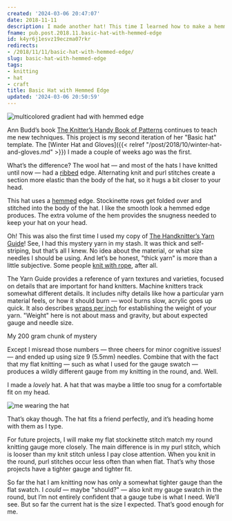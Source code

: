 ```yaml
---
created: '2024-03-06 20:47:07'
date: 2018-11-11
description: I made another hat! This time I learned how to make a hemmed edge.
fname: pub.post.2018.11.basic-hat-with-hemmed-edge
id: k4yr6j1esvz19eczma07rkr
redirects:
- /2018/11/11/basic-hat-with-hemmed-edge/
slug: basic-hat-with-hemmed-edge
tags:
- knitting
- hat
- craft
title: Basic Hat with Hemmed Edge
updated: '2024-03-06 20:50:59'
---
```


![multicolored gradient had with hemmed edge](assets/img/2018/cover-2018-11-11.jpg)

Ann Budd’s book [The Knitter’s Handy Book of Patterns](https://www.goodreads.com/book/show/85015.Knitters_Handy_Book_Of_Patterns) continues to teach me new techniques. This project is my second iteration of her "Basic hat" template. The [Winter Hat and Gloves]({{< relref "/post/2018/10/winter-hat-and-gloves.md" >}}) I made a couple of weeks ago was the first.

What’s the difference? The wool hat — and most of the hats I have knitted until now — had a [ribbed](https://www.dummies.com/crafts/knitting/knitting-stitches/how-to-rib-stitch/) edge. Alternating knit and purl stitches create a section more elastic than the body of the hat, so it hugs a bit closer to your head.

This hat uses a [hemmed](http://www.vogueknitting.com/pattern_help/how-to/beyond_the_basics/hems) edge. Stockinette rows get folded over and stitched into the body of the hat. I like the smooth look a hemmed edge produces. The extra volume of the hem provides the snugness needed to keep your hat on your head.

Oh\! This was also the first time I used my copy of [The Handknitter’s Yarn Guide](https://www.goodreads.com/book/show/13167139-the-handknitter-s-yarn-guide)\! See, I had this mystery yarn in my stash. It was thick and self-striping, but that’s all I knew. No idea about the material, or what size needles I should be using. And let’s be honest, "thick yarn" is more than a little subjective. Some people [knit with rope](https://youtu.be/FKw-pjwaXz8), after all.

The Yarn Guide provides a reference of yarn textures and varieties, focused on details that are important for hand knitters. Machine knitters track somewhat different details. It includes nifty details like how a particular yarn material feels, or how it should burn — wool burns slow, acrylic goes up quick. It also describes [wraps per inch](https://www.craftyarncouncil.com/standards/how-measure-wraps-inch-wpi) for establishing the weight of your yarn. "Weight" here is not about mass and gravity, but about expected gauge and needle size.

My 200 gram chunk of mystery

Except I misread those numbers — three cheers for minor cognitive issues\! — and ended up using size 9 (5.5mm) needles. Combine that with the fact that my flat knitting — such as what I used for the gauge swatch — produces a wildly different gauge from my knitting in the round, and. Well.

I made a *lovely* hat. A hat that was maybe a little too snug for a comfortable fit on my head.

![me wearing the hat](assets/img/2018/wearing-hat.jpg "The hat looks nice, but after a minute starts pinching my forehead")

That’s okay though. The hat fits a friend perfectly, and it’s heading home with them as I type.

For future projects, I will make my flat stockinette stitch match my round knitting gauge more closely. The main difference is in my purl stitch, which is looser than my knit stitch unless I pay close attention. When you knit in the round, purl stitches occur less often than when flat. That’s why those projects have a tighter gauge and tighter fit.

So far the hat I am knitting now has only a somewhat tighter gauge than the flat swatch. I *could* — maybe "should?" — also knit my gauge swatch in the round, but I’m not entirely confident that a gauge tube is what I need. We’ll see. But so far the current hat is the size I expected. That’s good enough for me.